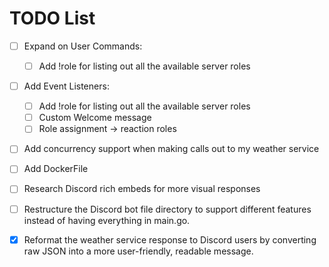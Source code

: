 # TODO List

- [ ] Expand on User Commands:
  - [ ] Add !role for listing out all the available server roles

- [ ] Add Event Listeners:
  - [ ] Add !role for listing out all the available server roles
  - [ ] Custom Welcome message
  - [ ] Role assignment -> reaction roles

- [ ] Add concurrency support when making calls out to my weather service
- [ ] Add DockerFile
- [ ] Research Discord rich embeds for more visual responses
- [ ] Restructure the Discord bot file directory to support different features instead of having everything in main.go.
- [X] Reformat the weather service response to Discord users by converting raw JSON into a more user-friendly, readable message.

